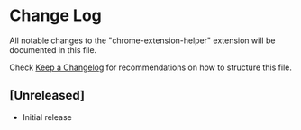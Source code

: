 # Change Log

All notable changes to the "chrome-extension-helper" extension will be documented in this file.

Check [Keep a Changelog](http://keepachangelog.com/) for recommendations on how to structure this file.

## [Unreleased]

- Initial release